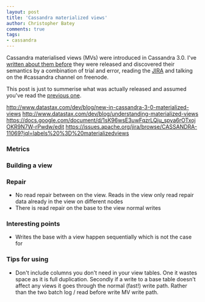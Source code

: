 ```yaml
---
layout: post
title: 'Cassandra materialized views'
author: Christopher Batey
comments: true
tags:
- cassandra
---
```


Cassandra materialised views (MVs) were introduced in Cassandra 3.0. I've
[written
about them before](/cassandra-30-materialised-views-in.html) they were released and discovered their semantics by a
combination of trial and error, reading the
[JIRA](https://issues.apache.org/jira/browse/CASSANDRA-6477) and talking on the #cassandra
channel on freenode. 

This post is just to summerise what was actually released and assumed you've read the
[previous one](/cassandra-30-materialised-views-in.html).

http://www.datastax.com/dev/blog/new-in-cassandra-3-0-materialized-views
http://www.datastax.com/dev/blog/understanding-materialized-views
https://docs.google.com/document/d/1sK96wsE3uwFqzrLQju_spya6rOTxojOKR9N7W-rPwdw/edit
https://issues.apache.org/jira/browse/CASSANDRA-11069?jql=labels%20%3D%20materializedviews

### Metrics

### Building a view

### Repair

* No read repair between on the view. Reads in the view only read repair data
  already in the view on different nodes
* There is read repair on the base to the view 
  normal writes

### Interesting points

* Writes the base with a view happen sequentially which is not the case for


### Tips for using

* Don't include columns you don't need in your view tables. One it wastes space
  as it is full duplication. Secondly if a write to a base table doesn't affect
  any views it goes through the normal (fast!) write path. Rather than the two
  batch log / read before write MV write path.



